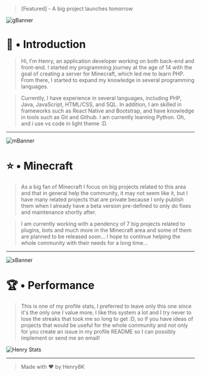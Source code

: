 > [Featured] - A big project launches tomorrow


<!--== Introduction Banner ==-->

![gBanner](https://user-images.githubusercontent.com/119537238/225458228-89a2fe63-d8e9-48d0-8f33-392ed1b7e1ff.png)

<!--=== Introduction ===-->

# 👋 • Introduction

> Hi, I'm Henry, an application developer working on both back-end and front-end. I started my programming journey at the age of 14 with the goal of creating a server for Minecraft, which led me to learn PHP. From there, I started to expand my knowledge in several programming languages.

> Currently, I have experience in several languages, including PHP, Java, JavaScript, HTML/CSS, and SQL. In addition, I am skilled in frameworks such as React Native and Bootstrap, and have knowledge in tools such as Git and Github. I am currently learning Python. Oh, and i use vs code in light theme :D.

---

<!--=== Minecraft Banner ==-->

![mBanner](https://user-images.githubusercontent.com/119537238/233210893-9eed5008-a771-41e9-bc22-4f89bad14f3b.png)

<!--=== Minecraft ===-->

# ⭐ • Minecraft

> As a big fan of Minecraft I focus on big projects related to this area and that in general help the community, it may not seem like it, but I have many related projects that are private because I only publish them when I already have a beta version pre-defined to only do fixes and maintenance shortly after.

> I am currently working with a pendency of 7 big projects related to plugins, bots and much more in the Minecraft area and some of them are planned to be released soon... I hope to continue helping the whole community with their needs for a long time...

--- 

<!---=== Streaks Banner ===-->

![sBanner](https://user-images.githubusercontent.com/119537238/233213363-17bc7177-8692-470a-8b62-a7ed6b97aa33.png)

# 🏆 • Performance

> This is one of my profile stats, I preferred to leave only this one since it's the only one I value more, I like this system a lot and I try never to lose the streaks that took me so long to get :D, so if you have ideas of projects that would be useful for the whole community and not only for you create an issue in my profile README so I can possibly implement or send me an email!

![Henry Stats](https://streak-stats.demolab.com?user=Henry8K&theme=dracula)

---

> Made with ❤ by Henry8K
